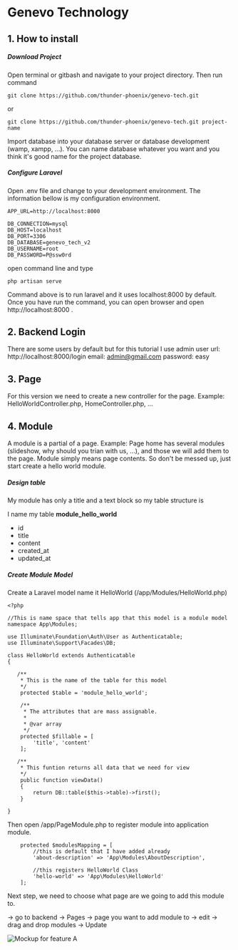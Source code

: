 # Genevo Technology

## 1. How to install

##### Download Project

Open terminal or gitbash and navigate to your project directory. Then run command
```
git clone https://github.com/thunder-phoenix/genevo-tech.git
```
or
```
git clone https://github.com/thunder-phoenix/genevo-tech.git project-name
```

Import database into your database server or database development (wamp, xampp, ...). You can name database whatever you want and you think it's good name for the project database.

##### Configure Laravel
Open .env file and change to your development environment. The information bellow is my configuration environment.

```
APP_URL=http://localhost:8000

DB_CONNECTION=mysql
DB_HOST=localhost
DB_PORT=3306
DB_DATABASE=genevo_tech_v2
DB_USERNAME=root
DB_PASSWORD=P@ssw0rd
```

open command line and type

```
php artisan serve
```

Command above is to run laravel and it uses localhost:8000 by default. Once you have run the command, you can open browser and open http://localhost:8000 . 

## 2. Backend Login
There are some users by default but for this tutorial I use admin user
url: http://localhost:8000/login
email: admin@gmail.com
password: easy

## 3. Page
For this version we need to create a new controller for the page. Example: HelloWorldController.php, HomeController.php, ...

## 4. Module

A module is a partial of a page. Example: Page home has several modules (slideshow, why should you trian with us, ...), and those we will add them to the page.
Module simply means page contents. So don't be messed up, just start create a hello world module.

##### Design table
My module has only a title and a text block so my table structure is

I name my table **module_hello_world**
 * id
 * title
 * content
 * created_at
 * updated_at
 
 ##### Create Module Model
 Create a Laravel model name it HelloWorld (/app/Modules/HelloWorld.php)
 
 ```
 <?php
 
 //This is name space that tells app that this model is a module model
 namespace App\Modules;
 
 use Illuminate\Foundation\Auth\User as Authenticatable;
 use Illuminate\Support\Facades\DB;
 
 class HelloWorld extends Authenticatable
 {
 
    /**
     * This is the name of the table for this model
     */
     protected $table = 'module_hello_world';
     
     /**
      * The attributes that are mass assignable.
      *
      * @var array
      */
     protected $fillable = [
         'title', 'content'
     ];
 
    /**
     * This funtion returns all data that we need for view
     */
     public function viewData()
     {
         return DB::table($this->table)->first();
     }
 
 }

 ```
 Then open /app/PageModule.php to register module into application module. 
 
 ```
     protected $modulesMapping = [
         //this is default that I have added already
         'about-description' => 'App\Modules\AboutDescription',
         
         //this registers HelloWorld Class
         'hello-world' => 'App\Modules\HelloWorld'
     ];
 ```
 
 Next step, we need to choose what page are we going to add this module to. 
 
 -> go to backend -> Pages -> page you want to add module to -> edit -> drag and drop modules -> Update
 
 ![Mockup for feature A](https://raw.githubusercontent.com/thunder-phoenix/genevo-tech/master/docs/pages-manage.png)

### 